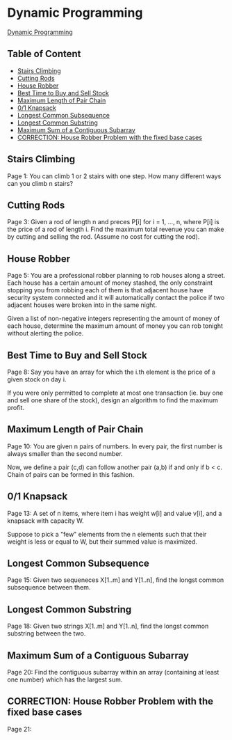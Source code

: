 # Dynamic Programming

[Dynamic Programming](dp_1.pdf)

## Table of Content

- [Stairs Climbing](#stairs-climbing)
- [Cutting Rods](#cutting-rods)
- [House Robber](#house-robber)
- [Best Time to Buy and Sell Stock](#best-time-to-buy-and-sell-stock)
- [Maximum Length of Pair Chain](#maximum-length-of-pair-chain)
- [0/1 Knapsack](#knapsack)
- [Longest Common Subsequence](#longest-common-subsequence)
- [Longest Common Substring](#longest-common-substring)
- [Maximum Sum of a Contiguous Subarray](#maximum-sum-of-a-contiguous-subarray)
- [CORRECTION: House Robber Problem with the fixed base cases](#correction-house-robber)

<a name="stairs-climbing"/>

## Stairs Climbing

Page 1: You can climb 1 or 2 stairs with one step. How many different ways can you climb n stairs?

<a name="cutting-rods"/>

## Cutting Rods

Page 3: Given a rod of length n and preces P[i] for i = 1, ..., n, where P[i] is the price of a rod of length i. Find the maximum total revenue you can make by cutting and selling the rod. (Assume no cost for cutting the rod).

<a name="house-robber"/>

## House Robber

Page 5: You are a professional robber planning to rob houses along a street. Each house has a certain amount of money stashed, the only constraint stopping you from robbing each of them is that adjacent house have security system connected and it will automatically contact the police if two adjacent houses were broken into in the same night.

Given a list of non-negative integers representing the amount of money of each house, determine the maximum amount of money you can rob tonight without alerting the police.

<a name="best-time-to-buy-and-sell-stock"/>

## Best Time to Buy and Sell Stock

Page 8: Say you have an array for which the i.th element is the price of a given stock on day i.

If you were only permitted to complete at most one transaction (ie. buy one and sell one share of the stock), design an algorithm to find the maximum profit.

<a name="maximum-length-of-pair-chain"/>

## Maximum Length of Pair Chain

Page 10: You are given n pairs of numbers. In every pair, the first number is always smaller than the second number.

Now, we define a pair (c,d) can follow another pair (a,b) if and only if b < c. Chain of pairs can be formed in this fashion.

<a name="knapsack"/>

## 0/1 Knapsack

Page 13: A set of n items, where item i has weight w[i] and value v[i], and a knapsack with capacity W.

Suppose to pick a "few" elements from the n elements such that their weight is less or equal to W, but their summed value is maximized.

<a name="longest-common-subsequence"/>

## Longest Common Subsequence

Page 15: Given two sequeneces X[1..m] and Y[1..n], find the longst common subsequence between them.

<a name="longest-common-substring"/>

## Longest Common Substring

Page 18: Given two strings X[1..m] and Y[1..n], find the longst common substring between the two.

<a name="maximum-sum-of-a-contiguous-subarray"/>

## Maximum Sum of a Contiguous Subarray

Page 20: Find the contiguous subarray within an array (containing at least one number) which has the largest sum.

<a name="correction-house-robber"/>

## CORRECTION: House Robber Problem with the fixed base cases

Page 21:
